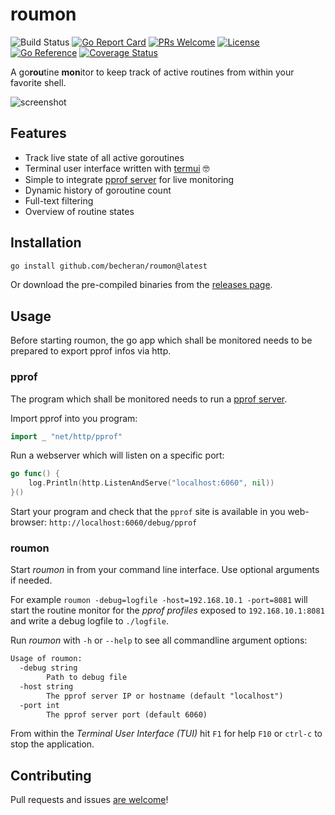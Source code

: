 # roumon

![Build Status](https://github.com/becheran/roumon/workflows/CI/badge.svg)
[![Go Report Card][go-report-image]][go-report-url]
[![PRs Welcome][pr-welcome-image]][pr-welcome-url]
[![License][license-image]][license-url]
[![Go Reference](https://pkg.go.dev/badge/github.com/becheran/roumon.svg)](https://pkg.go.dev/github.com/becheran/roumon)
[![Coverage Status](https://s3.amazonaws.com/assets.coveralls.io/badges/coveralls_86.svg)](https://coveralls.io/github/becheran/roumon?branch=main)

[license-url]: https://github.com/becheran/roumon/blob/main/LICENSE
[license-image]: https://img.shields.io/badge/License-MIT-brightgreen.svg
[go-report-image]: https://img.shields.io/badge/go%20report-A+-brightgreen.svg?style=flat
[go-report-url]: https://goreportcard.com/report/github.com/becheran/roumon
[pr-welcome-image]: https://img.shields.io/badge/PRs-welcome-brightgreen.svg
[pr-welcome-url]: https://github.com/becheran/roumon/blob/main/CONTRIBUTING.md

A go**rou**tine **mon**itor to keep track of active routines from within your favorite shell.

![screenshot](doc/Screenshot.png)

## Features

* Track live state of all active goroutines
* Terminal user interface written with [termui](https://github.com/gizak/termui) 🤓
* Simple to integrate [pprof server](https://pkg.go.dev/net/http/pprof) for live monitoring
* Dynamic history of goroutine count
* Full-text filtering
* Overview of routine states

## Installation

```sh
go install github.com/becheran/roumon@latest
```

Or download the pre-compiled binaries from the [releases page](https://github.com/becheran/roumon/releases).

## Usage

Before starting roumon, the go app which shall be monitored needs to be prepared to export pprof infos via http.

### pprof

The program which shall be monitored needs to run a [pprof server](https://pkg.go.dev/net/http/pprof).

Import pprof into you program:

``` go
import _ "net/http/pprof"
```

Run a webserver which will listen on a specific port:

``` go
go func() {
    log.Println(http.ListenAndServe("localhost:6060", nil))
}()
```

Start your program and check that the `pprof` site is available in you web-browser:  `http://localhost:6060/debug/pprof`

### roumon

Start *roumon* in from your command line interface. Use optional arguments if needed.

For example `roumon -debug=logfile -host=192.168.10.1 -port=8081` will start the routine monitor for the *pprof profiles* exposed to `192.168.10.1:8081` and write a debug logfile to `./logfile`.

Run *roumon* with `-h` or `--help` to see all commandline argument options:

``` txt
Usage of roumon:
  -debug string
        Path to debug file 
  -host string
        The pprof server IP or hostname (default "localhost")
  -port int
        The pprof server port (default 6060)
```

From within the *Terminal User Interface (TUI)* hit `F1` for help `F10` or `ctrl-c` to stop the application.

## Contributing

Pull requests and issues [are welcome](./CONTRIBUTING.md)!
